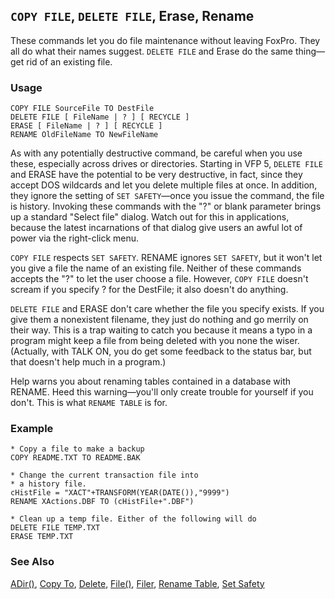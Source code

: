 ## `COPY FILE`, `DELETE FILE`, Erase, Rename

These commands let you do file maintenance without leaving FoxPro. They all do what their names suggest. `DELETE FILE` and Erase do the same thing&mdash;get rid of an existing file.

### Usage

```foxpro
COPY FILE SourceFile TO DestFile
DELETE FILE [ FileName | ? ] [ RECYCLE ]
ERASE [ FileName | ? ] [ RECYCLE ]
RENAME OldFileName TO NewFileName
```

As with any potentially destructive command, be careful when you use these, especially across drives or directories. Starting in VFP 5, `DELETE FILE` and ERASE have the potential to be very destructive, in fact, since they accept DOS wildcards and let you delete multiple files at once. In addition, they ignore the setting of `SET SAFETY`&mdash;once you issue the command, the file is history. Invoking these commands with the "?" or blank parameter brings up a standard "Select file" dialog. Watch out for this in applications, because the latest incarnations of that dialog give users an awful lot of power via the right-click menu.

`COPY FILE` respects `SET SAFETY`. RENAME ignores `SET SAFETY`, but it won't let you give a file the name of an existing file. Neither of these commands accepts the "?" to let the user choose a file. However, `COPY FILE` doesn't scream if you specify ? for the DestFile; it also doesn't do anything.

`DELETE FILE` and ERASE don't care whether the file you specify exists. If you give them a nonexistent filename, they just do nothing and go merrily on their way. This is a trap waiting to catch you because it means a typo in a program might keep a file from being deleted with you none the wiser. (Actually, with TALK ON, you do get some feedback to the status bar, but that doesn't help much in a program.) 

Help warns you about renaming tables contained in a database with RENAME. Heed this warning&mdash;you'll only create trouble for yourself if you don't. This is what `RENAME TABLE` is for.

### Example

```foxpro
* Copy a file to make a backup
COPY README.TXT TO README.BAK

* Change the current transaction file into
* a history file.
cHistFile = "XACT"+TRANSFORM(YEAR(DATE()),"9999")
RENAME XActions.DBF TO (cHistFile+".DBF")

* Clean up a temp file. Either of the following will do
DELETE FILE TEMP.TXT
ERASE TEMP.TXT
```
### See Also

[ADir()](s4g212.md), [Copy To](s4g059.md), [Delete](s4g073.md), [File()](s4g041.md), [Filer](s4g361.md), [Rename Table](s4g620.md), [Set Safety](s4g170.md)